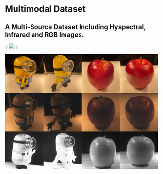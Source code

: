 # Multimodal Dataset

## A Multi-Source Dataset Including Hyspectral, Infrared and RGB Images. ## 

💡 [![](https://img.shields.io/badge/Data-@GoogleDrive-brightgreen.svg)]( https://drive.google.com/drive/folders/1-1dcT8M72wbBWfftMbmG88sBRyZQgYOe?usp=sharing) 💡

<div  align="center">    
 <img src="https://github.com/spectral-3D-lab/multimodal-dataset/blob/main/multimodal_data/minions_apples.png" width = "666"  align=center />
</div>

